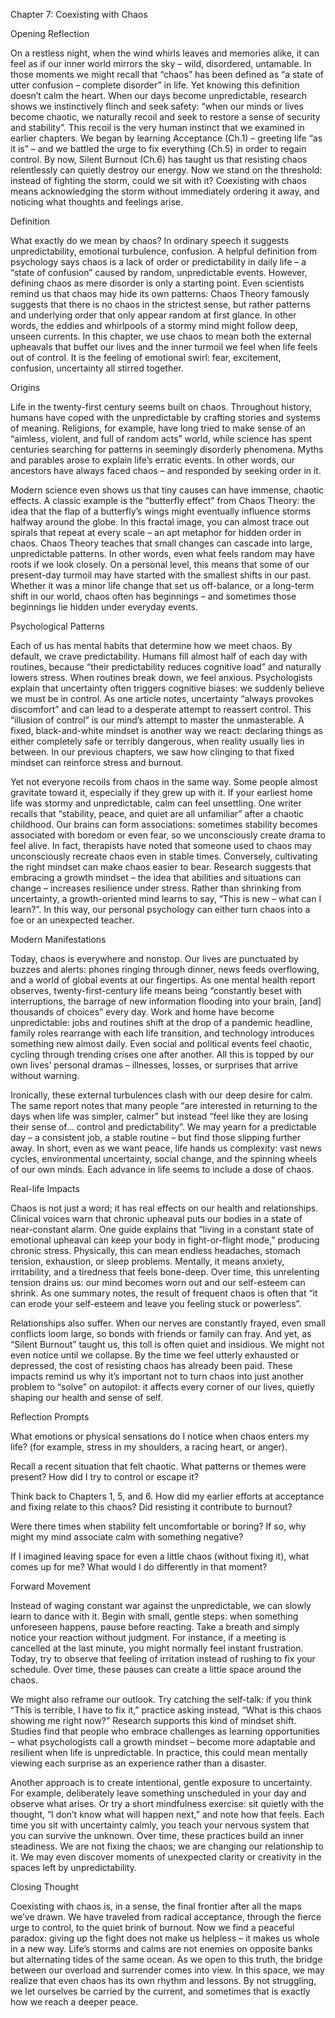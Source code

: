 Chapter 7: Coexisting with Chaos

Opening Reflection

On a restless night, when the wind whirls leaves and memories alike, it can feel as if our inner world mirrors the sky – wild, disordered, untamable. In those moments we might recall that “chaos” has been defined as “a state of utter confusion – complete disorder” in life. Yet knowing this definition doesn’t calm the heart. When our days become unpredictable, research shows we instinctively flinch and seek safety: “when our minds or lives become chaotic, we naturally recoil and seek to restore a sense of security and stability”. This recoil is the very human instinct that we examined in earlier chapters. We began by learning Acceptance (Ch.1) – greeting life “as it is” – and we battled the urge to fix everything (Ch.5) in order to regain control. By now, Silent Burnout (Ch.6) has taught us that resisting chaos relentlessly can quietly destroy our energy. Now we stand on the threshold: instead of fighting the storm, could we sit with it? Coexisting with chaos means acknowledging the storm without immediately ordering it away, and noticing what thoughts and feelings arise.

Definition

What exactly do we mean by chaos? In ordinary speech it suggests unpredictability, emotional turbulence, confusion. A helpful definition from psychology says chaos is a lack of order or predictability in daily life – a “state of confusion” caused by random, unpredictable events. However, defining chaos as mere disorder is only a starting point. Even scientists remind us that chaos may hide its own patterns: Chaos Theory famously suggests that there is no chaos in the strictest sense, but rather patterns and underlying order that only appear random at first glance. In other words, the eddies and whirlpools of a stormy mind might follow deep, unseen currents. In this chapter, we use chaos to mean both the external upheavals that buffet our lives and the inner turmoil we feel when life feels out of control. It is the feeling of emotional swirl: fear, excitement, confusion, uncertainty all stirred together.

Origins

Life in the twenty-first century seems built on chaos. Throughout history, humans have coped with the unpredictable by crafting stories and systems of meaning. Religions, for example, have long tried to make sense of an “aimless, violent, and full of random acts” world, while science has spent centuries searching for patterns in seemingly disorderly phenomena. Myths and parables arose to explain life’s erratic events. In other words, our ancestors have always faced chaos – and responded by seeking order in it.

Modern science even shows us that tiny causes can have immense, chaotic effects. A classic example is the “butterfly effect” from Chaos Theory: the idea that the flap of a butterfly’s wings might eventually influence storms halfway around the globe. In this fractal image, you can almost trace out spirals that repeat at every scale – an apt metaphor for hidden order in chaos. Chaos Theory teaches that small changes can cascade into large, unpredictable patterns. In other words, even what feels random may have roots if we look closely. On a personal level, this means that some of our present-day turmoil may have started with the smallest shifts in our past. Whether it was a minor life change that set us off-balance, or a long-term shift in our world, chaos often has beginnings – and sometimes those beginnings lie hidden under everyday events.

Psychological Patterns

Each of us has mental habits that determine how we meet chaos. By default, we crave predictability. Humans fill almost half of each day with routines, because “their predictability reduces cognitive load” and naturally lowers stress. When routines break down, we feel anxious. Psychologists explain that uncertainty often triggers cognitive biases: we suddenly believe we must be in control. As one article notes, uncertainty “always provokes discomfort” and can lead to a desperate attempt to reassert control. This “illusion of control” is our mind’s attempt to master the unmasterable. A fixed, black-and-white mindset is another way we react: declaring things as either completely safe or terribly dangerous, when reality usually lies in between. In our previous chapters, we saw how clinging to that fixed mindset can reinforce stress and burnout.

Yet not everyone recoils from chaos in the same way. Some people almost gravitate toward it, especially if they grew up with it. If your earliest home life was stormy and unpredictable, calm can feel unsettling. One writer recalls that “stability, peace, and quiet are all unfamiliar” after a chaotic childhood. Our brains can form associations: sometimes stability becomes associated with boredom or even fear, so we unconsciously create drama to feel alive. In fact, therapists have noted that someone used to chaos may unconsciously recreate chaos even in stable times. Conversely, cultivating the right mindset can make chaos easier to bear. Research suggests that embracing a growth mindset – the idea that abilities and situations can change – increases resilience under stress. Rather than shrinking from uncertainty, a growth-oriented mind learns to say, “This is new – what can I learn?”. In this way, our personal psychology can either turn chaos into a foe or an unexpected teacher.

Modern Manifestations

Today, chaos is everywhere and nonstop. Our lives are punctuated by buzzes and alerts: phones ringing through dinner, news feeds overflowing, and a world of global events at our fingertips. As one mental health report observes, twenty-first-century life means being “constantly beset with interruptions, the barrage of new information flooding into your brain, [and] thousands of choices” every day.  Work and home have become unpredictable: jobs and routines shift at the drop of a pandemic headline, family roles rearrange with each life transition, and technology introduces something new almost daily. Even social and political events feel chaotic, cycling through trending crises one after another. All this is topped by our own lives’ personal dramas – illnesses, losses, or surprises that arrive without warning.

Ironically, these external turbulences clash with our deep desire for calm. The same report notes that many people “are interested in returning to the days when life was simpler, calmer” but instead “feel like they are losing their sense of... control and predictability”. We may yearn for a predictable day – a consistent job, a stable routine – but find those slipping further away. In short, even as we want peace, life hands us complexity: vast news cycles, environmental uncertainty, social change, and the spinning wheels of our own minds. Each advance in life seems to include a dose of chaos.

Real-life Impacts

Chaos is not just a word; it has real effects on our health and relationships. Clinical voices warn that chronic upheaval puts our bodies in a state of near-constant alarm. One guide explains that “living in a constant state of emotional upheaval can keep your body in fight-or-flight mode,” producing chronic stress. Physically, this can mean endless headaches, stomach tension, exhaustion, or sleep problems. Mentally, it means anxiety, irritability, and a tiredness that feels bone-deep. Over time, this unrelenting tension drains us: our mind becomes worn out and our self-esteem can shrink. As one summary notes, the result of frequent chaos is often that “it can erode your self-esteem and leave you feeling stuck or powerless”.

Relationships also suffer. When our nerves are constantly frayed, even small conflicts loom large, so bonds with friends or family can fray. And yet, as “Silent Burnout” taught us, this toll is often quiet and insidious. We might not even notice until we collapse. By the time we feel utterly exhausted or depressed, the cost of resisting chaos has already been paid. These impacts remind us why it’s important not to turn chaos into just another problem to “solve” on autopilot: it affects every corner of our lives, quietly shaping our health and sense of self.

Reflection Prompts

What emotions or physical sensations do I notice when chaos enters my life? (for example, stress in my shoulders, a racing heart, or anger).

Recall a recent situation that felt chaotic. What patterns or themes were present? How did I try to control or escape it?

Think back to Chapters 1, 5, and 6. How did my earlier efforts at acceptance and fixing relate to this chaos? Did resisting it contribute to burnout?

Were there times when stability felt uncomfortable or boring? If so, why might my mind associate calm with something negative?

If I imagined leaving space for even a little chaos (without fixing it), what comes up for me? What would I do differently in that moment?


Forward Movement

Instead of waging constant war against the unpredictable, we can slowly learn to dance with it. Begin with small, gentle steps: when something unforeseen happens, pause before reacting. Take a breath and simply notice your reaction without judgment. For instance, if a meeting is cancelled at the last minute, you might normally feel instant frustration. Today, try to observe that feeling of irritation instead of rushing to fix your schedule. Over time, these pauses can create a little space around the chaos.

We might also reframe our outlook. Try catching the self-talk: if you think “This is terrible, I have to fix it,” practice asking instead, “What is this chaos showing me right now?” Research supports this kind of mindset shift.  Studies find that people who embrace challenges as learning opportunities – what psychologists call a growth mindset – become more adaptable and resilient when life is unpredictable. In practice, this could mean mentally viewing each surprise as an experience rather than a disaster.

Another approach is to create intentional, gentle exposure to uncertainty. For example, deliberately leave something unscheduled in your day and observe what arises. Or try a short mindfulness exercise: sit quietly with the thought, “I don’t know what will happen next,” and note how that feels. Each time you sit with uncertainty calmly, you teach your nervous system that you can survive the unknown. Over time, these practices build an inner steadiness. We are not fixing the chaos; we are changing our relationship to it. We may even discover moments of unexpected clarity or creativity in the spaces left by unpredictability.

Closing Thought

Coexisting with chaos is, in a sense, the final frontier after all the maps we’ve drawn. We have traveled from radical acceptance, through the fierce urge to control, to the quiet brink of burnout. Now we find a peaceful paradox: giving up the fight does not make us helpless – it makes us whole in a new way. Life’s storms and calms are not enemies on opposite banks but alternating tides of the same ocean. As we open to this truth, the bridge between our overload and surrender comes into view. In this space, we may realize that even chaos has its own rhythm and lessons. By not struggling, we let ourselves be carried by the current, and sometimes that is exactly how we reach a deeper peace.

